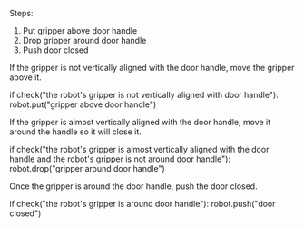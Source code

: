 

Steps:
  1. Put gripper above door handle
  2. Drop gripper around door handle
  3. Push door closed

If the gripper is not vertically aligned with the door handle, move the gripper above it.

if check("the robot's gripper is not vertically aligned with door handle"):
    robot.put("gripper above door handle")

If the gripper is almost vertically aligned with the door handle, move it around the handle so it will close it.

if check("the robot's gripper is almost vertically aligned with the door handle and the robot's gripper is not around door handle"):
    robot.drop("gripper around door handle")

Once the gripper is around the door handle, push the door closed.

if check("the robot's gripper is around door handle"):
    robot.push("door closed")